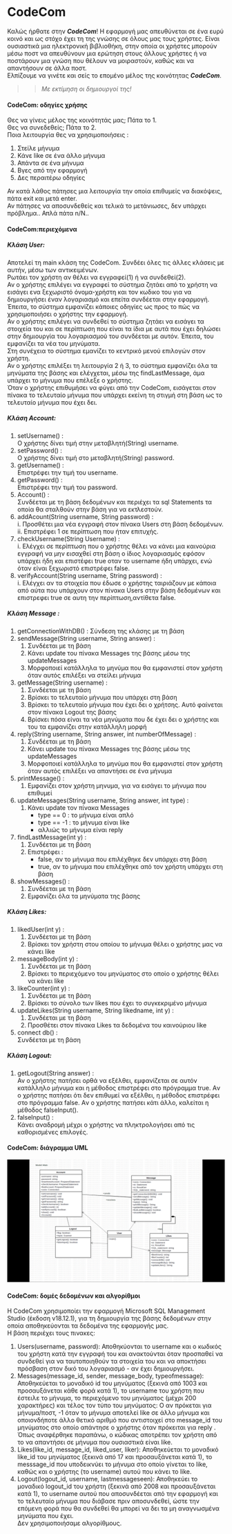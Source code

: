 
# CodeCom

Καλώς ήρθατε στην _**CodeCom**_!
Η εφαρμογή μας απευθύνεται σε ένα ευρύ κοινό και ως στόχο έχει τη της γνώσης σε όλους μας τους χρήστες. 
Είναι ουσιαστικά μια ηλεκτρονική βιβλιοθήκη, στην οποία οι χρήστες μπορούν μέσω ποστ να απευθύνουν μια ερώτηση στους άλλους χρήστες ή να ποστάρουν μια γνώση που θέλουν να μοιραστούν, καθώς και να απαντήσουν σε άλλα ποστ.  
Ελπίζουμε να γινέτε και σείς το επομένο μέλος της κοινότητας _**CodeCom**_.  
>>_Με εκτίμηση οι δημιουργοί της!_

#### CodeCom: οδηγίες χρήσης   
Θες να γίνεις μέλος της κοινότητάς μας; Πάτα το 1.   
Θες να συνεδεθείς; Πάτα το 2.  
Ποια λειτουργία θες να χρησιμοποιήσεις :  
1.  Στείλε μήνυμα  
2.  Κάνε like  σε ένα άλλο μήνυμα  
3.  Απάντα σε ένα μήνυμα  
4.  Βγες από την εφαρμογή  
5.  Δες περαιτέρω οδηγίες   

Αν κατά λάθος πάτησες μια λειτουργία την οποία επιθυμείς να διακόψεις, πάτα exit και μετά enter.      
Αν πάτησες να αποσυνδεθείς και τελικά το μετάνιωσες, δεν υπάρχει πρόβλημα.. Απλά πάτα n/N..


#### CodeCom:περιεχόμενα    
##### Κλάση User: 
Αποτελεί τη main κλάση της CodeCom.
Συνδέει όλες τις άλλες κλάσεις με αυτήν, μέσω των αντικειμένων.    
Ρωτάει τον χρήστη αν θέλει να εγγραφεί(1) ή να συνδεθεί(2).  
Αν ο χρήστης επιλέγει να εγγραφεί το σύστημα ζητάει από το χρήστη να εισάγει ενα ξεχωριστό όνομα-χρήστη και τον κωδικο του για να δημιουργήσει έναν λογαριασμό και επείτα συνδέεται στην εφαρμογή. Έπειτα, το σύστημα εμφανίζει κάποιες οδηγίες ως προς το πώς να χρησιμοποιήσει ο χρήστης την εφαρμογή.   
Αν ο χρήστης επιλέγει να συνδεθεί το σύστημα ζητάει να εισάγει τα στοιχεία του και σε περίπτωση που είναι τα ίδια με αυτά που έχει δηλώσει στην δημιουργία του λογαριασμού του συνδέεται με αυτόν. Έπειτα, του εμφανίζει τα νέα του μηνύματα.      
Στη συνέχεια το σύστημα εμανίζει το κεντρικό μενού επιλογών στον χρήστη.     
Αν ο χρήστης επιλέξει τη λειτουργία 2 ή 3, το σύστημα εμφανίζει όλα τα μηνύματα της βάσης και ελέγχεται, μέσω της findLastMessage, άμα υπάρχει το μήνυμα που επέλεξε ο χρήστης.       
Όταν ο χρήστης επιθυμήσει να φύγει από την CodeCom, εισάγεται στον πίνακα το τελευταίο μήνυμα που υπάρχει εκείνη τη στιγμή στη βάση ως το τελευταίο μήνυμα που έχει δει. 

##### Κλάση Account:  
1. setUsername() :     
    Ο χρήστης δίνει τιμή στην μεταβλητή(String) username.
2. setPassword() :  
    Ο χρήστης δίνει τιμή στο μεταβλητή(String) password.
3. getUsername() :         
     Επιστρέφει την τιμή του username.  
4. getPassword() :       
     Επιστρέφει την τιμή του password.   
5. Account() :       
     Συνδέεται με τη βάση δεδομένων και περιέχει τα sql Statements τα οποία θα σταλθούν στην βάση για να εκτλεστούν.   
6. addAcount(String username, String password) :         
     i. Προσθέτει μια νέα εγγραφή στον πίνακα Users στη βάση δεδομένων.   
     ii. Επιστρέφει 1 σε περίπτωση που ήταν επιτυχής.   
7. checkUsername(String Username) :         
     i. Ελέγχει  σε περίπτωση που ο χρήστης θέλει να κάνει μια καινούρια εγγραφή να μην εισαχθεί στη βάση ο ίδιος λογαριασμός εφόσον υπάρχει ήδη και επιστέφει true οταν το username ήδη υπάρχει, ενώ όταν είναι ξεχωριστό επιστρέφει false.        
9. verifyAccount(String username, String password) :        
     i. Ελέγχει αν τα στοιχεία που έδωσε ο χρήστης ταιριάζουν με κάποια από αύτα που υπάρχουν στον πίνακα Users στην βάση δεδομένων
     και επιστρεφει true σε αυτη την περίπτωση,αντίθετα false.
     
##### Κλάση Message :  
1. getConnectionWithDB() :
          Σύνδεση της κλάσης με τη βάση  
3. sendMessage(String username, String answer) :
    1. Συνδέεται με τη βάση  
    2. Κάνει update του πίνακα Messages της βάσης μέσω της updateMessages  
    3. Μορφοποιεί κατάλληλα το μηνύμα που θα εμφανιστεί στον χρήστη όταν αυτός επιλέξει να στείλει μήνυμα  
4. getMessage(String username) :  
    1. Συνδέεται με τη βάση
    2. Βρίσκει το τελευταίο μήνυμα που υπάρχει στη βάση   
    3. Βρίσκει το τελευταίο μήνυμα που έχει δει ο χρήτσης. Αυτό φαίνεται στον πίνακα Logout της βάσης  
    3. Βρίσκει πόσα είναι τα νέα μηνύματα που δε έχει δει ο χρήστης και του τα εμφανίζει στην κατάλληλη μορφή  
5. reply(String username, String answer, int numberOfMessage) :  
    1. Συνδέεται με τη βάση  
    2. Κάνει update του πίνακα Messages της βάσης μέσω της updateMessages   
    3. Μορφοποιεί κατάλληλα το μηνύμα που θα εμφανιστεί στον χρήστη όταν αυτός επιλέξει να απαντήσει σε ένα μήνυμα 
6. printMessage() :  
    1. Εμφανίζει στον χρήστη μηνυμα, για να εισάγει το μήνυμα που επιθυμεί  
7. updateMessages(String username, String answer, int type) :  
    1. Κάνει update τον πίνακα Messages  
        + type == 0 : τo μήνυμα είναι απλό  
        + type == -1 : το μήνυμα είναι like    
        + αλλιώς το μήνυμα είναι reply 
8. findLastMessage(int y) :    
    1. Συνδέεται με τη βάση   
    2. Επιστρέφει :  
       + false, αν το μήνυμα που επιλέχθηκε δεν υπάρχει στη βάση  
       + true, αν το μήνυμα που επιλέχθηκε από τον χρήστη υπάρχει στη βάση  
9.  showMessages() : 
    1. Συνδέεται με τη βάση   
    2. Εμφανίζει όλα τα μηνύματα της βάσης
 
##### Κλάση Likes:  
1.  likedUser(int y) : 
    1. Συνδέεται με τη βάση   
    2. Βρίσκει τον χρήστη στου οποίου το μήνυμα θέλει ο χρήστης μας να κάνει like  
2.  messageBody(int y) :   
    1. Συνδέεται με τη βάση   
    2. Βρίσκει το περιεχόμενο του μηνύματος στο οποίο ο χρήστης θέλει να κάνει like  
3.  likeCounter(int y) :  
    1. Συνδέεται με τη βάση  
    2. Βρίσκει το σύνολο των likes που έχει το συγκεκριμένο μήνυμα  
4.  updateLikes(String username, String likedname, int y) :   
    1. Συνδέεται με τη βάση  
    2. Προσθέτει στον πίνακα Likes τα δεδομένα του καινούριου like
5.  connect db() :   
    Συνδέεται με τη βάση  

##### Κλάση Logout:  
1. getLogout(String answer) :  
    Αν ο χρήστης πατήσει ορθά να εξέλθει, εμφανίζεται σε αυτόν κατάλληλο μήνυμα και η μέθοδος επιστρέφει στο πρόγραμμα true. 
    Aν ο χρήστης πατήσει ότι δεν επιθυμεί να εξέλθει, η μέθοδος επιστρέφει στο πρόγραμμα false.
    Aν ο χρήστης πατήσει κάτι άλλο, καλείται η μέθοδος falseInput().
2. falseInput() :  
    Κάνει αναδρομή μέχρι ο χρήστης να πληκτρολογήσει από τις καθορισμένες επιλογές. 
    
#### CodeCom: διάγραμμα UML  
![διάγραμμα UML](https://github.com/KaterinaNakou2003/programmatismos_2/blob/main/image.png)  

#### CodeCom: δομές δεδομένων και αλγορίθμοι 
Η CodeCom χρησιμοποίει την εφαρμογή Microsoft SQL Management Studio (έκδοση v18.12.1), για τη δημιουργία της βάσης δεδομένων στην οποία αποθηκεύονται τα δεδομένα της εφαρμογής μας.  
Η βάση περιέχει τους πινακες:  
1.   Users(username, password): Αποθηκύονται το username και ο κωδικός του χρήστη κατά την εγγραφή του και ανακτούνται όταν προσπαθεί να συνδεθεί για να ταυτοποιηθούν τα στοιχεία του και να αποκτήσει πρόσβαση στον δικό του λογαριασμό - αν έχει δημιουργήσει. 
2.   Messages(message_id, sender, message_body, typeofmessage): Αποθηκεύεται το μοναδικό id του μηνύματος (ξεκινά από 1003 και προσαυξάνεται κάθε φορά κατά 1), το username του χρήστη που έστειλε το μήνυμα, το περιεχόμενο του μηνύματος (μέχρι 200 χαρακτήρες) και τέλος τον τύπο του μηνύματος: Ο αν πρόκεται για μήνυμα/ποστ, -1 όταν το μήνυμα αποτελεί like σε άλλο μήνυμα και οποιονδήποτε άλλο θετικό αριθμό που αντιστοιχεί στο message_id του μηνύματος στο οποίο απάντησε ο χρήστης όταν πρόκειται για reply . Όπως αναφέρθηκε παραπάνω, ο κώδικας αποτρέπει τον χρήστη από το να απαντήσει σε μήνυμα που ουσιαστικά είναι like.
3.   Likes(like_id, message_id, liked_user, liker): Αποθηκεύεται το μοναδικό like_id του μηνύματος (ξεκινά από 17 και προσαυξάνεται κατά 1), το messsage_id που υποδεικνύει το μήνυμα στο οποίο γίνεται το like, καθώς και ο χρήστης (το username) αυτού που κάνει το like.
4.   Logout(logout_id, username, lastmessageseen): Αποθηκεύει το μοναδικό logout_id του χρήστη (ξεκινά από 2008 και προσαυξάνεται κατά 1), το username αυτού που αποσυνδέεται από την εφαρμογή και το τελευταίο μήνυμα που διάβασε πριν αποσυνδεθεί, ώστε την επόμενη φορά που θα συνδεθεί θα μπορεί να δει τα μη αναγνωσμένα μηνύματα που έχει.  
Δεν χρησιμοποιήσαμε αλγορίθμους.
